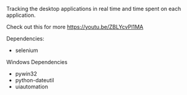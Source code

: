 Tracking the desktop applications in real time and time spent on each application.

Check out this for more https://youtu.be/ZBLYcvPl1MA 

Dependencies:

- selenium


Windows Dependencies

- pywin32
- python-dateutil
- uiautomation 


